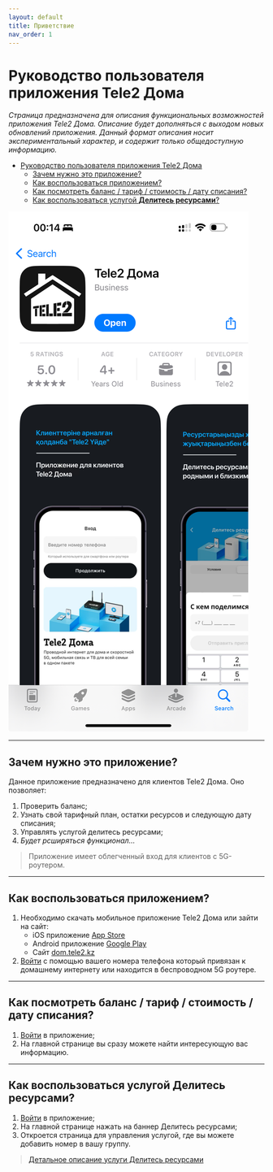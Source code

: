```yaml
---
layout: default
title: Приветствие
nav_order: 1
---
```


# Руководство пользователя приложения Tele2 Дома

*Страница предназначена для описания функциональных возможностей приложения Tele2 Дома. Описание будет дополняться с выходом новых обновлений приложения. Данный формат описания носит экспериментальный характер, и содержит только общедоступную информацию.*

- [Руководство пользователя приложения Tele2 Дома](#руководство-пользователя-приложения-tele2-дома)
  - [Зачем нужно это приложение?](#зачем-нужно-это-приложение)
  - [Как воспользоваться приложением?](#как-воспользоваться-приложением)
  - [Как посмотреть баланс / тариф / стоимость / дату списания?](#как-посмотреть-баланс--тариф--стоимость--дату-списания)
  - [Как воспользоваться услугой **Делитесь ресурсами**?](#как-воспользоваться-услугой-делитесь-ресурсами)

![screenshot in app store](assets/images/app-store-screen.jpeg)

---

## Зачем нужно это приложение?

Данное приложение предназначено для клиентов Tele2 Дома. Оно позволяет:

1. Проверить баланс;
2. Узнать свой тарифный план, остатки ресурсов и следующую дату списания;
3. Управлять услугой делитесь ресурсами;
4. *Будет рсширяться функционал...*

> Приложение имеет облегченный вход для клиентов с 5G-роутером.

---

## Как воспользоваться приложением?

1. Необходимо скачать мобильное приложение Tele2 Дома или зайти на сайт:
   - iOS приложение [App Store](https://apps.apple.com/kz/app/tele2-%D0%B4%D0%BE%D0%BC%D0%B0/id6504179578)
   - Android приложение [Google Play](https://play.google.com/store/apps/details?id=kz.tele2.fmc)
   - Сайт [dom.tele2.kz](https://dom.tele2.kz)
2. [Войти](03-auth/index.md) с помощью вашего номера телефона который привязан к домашнему интернету или находится в беспроводном 5G роутере. 

---

## Как посмотреть баланс / тариф / стоимость / дату списания?

1. [Войти](03-auth/index.md) в приложение;
2. На главной странице вы сразу можете найти интересующую вас информацию.

---

## Как воспользоваться услугой **Делитесь ресурсами**?

1. [Войти](03-auth/index.md) в приложение;
2. На главной странице нажать на баннер Делитесь ресурсами;
3. Откроется страница для управления услугой, где вы можете добавить номер в вашу группу.

> [Детальное описание услуги Делитесь ресурсами](04-main-page/share-resources.md)